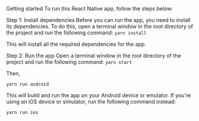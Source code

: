 Getting started
To run this React Native app, follow the steps below:

Step 1: Install dependencies
Before you can run the app, you need to install its dependencies. To do this, open a terminal window in the root directory of the project and run the following command:
`yarn install`

This will install all the required dependencies for the app.

Step 2: Run the app
Open a terminal window in the root directory of the project and run the following command:
`yarn start`

Then,

`yarn run android`

This will build and run the app on your Android device or emulator. If you're using an iOS device or simulator, run the following command instead:

`yarn run ios`
